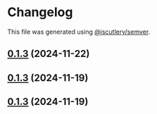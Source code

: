 # Changelog

This file was generated using [@jscutlery/semver](https://github.com/jscutlery/semver).

## [0.1.3](https://github.com/RedHatInsights/frontend-components/compare/@redhat-cloud-services/frontend-components-testing-0.1.2...@redhat-cloud-services/frontend-components-testing-0.1.3) (2024-11-22)

## [0.1.3](https://github.com/RedHatInsights/frontend-components/compare/@redhat-cloud-services/frontend-components-testing-0.1.2...@redhat-cloud-services/frontend-components-testing-0.1.3) (2024-11-19)

## [0.1.3](https://github.com/RedHatInsights/frontend-components/compare/@redhat-cloud-services/frontend-components-testing-0.1.2...@redhat-cloud-services/frontend-components-testing-0.1.3) (2024-11-19)
